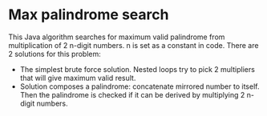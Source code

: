 # Max palindrome search

This Java algorithm searches for maximum valid palindrome from multiplication of 2 n-digit numbers. n is set as a constant in code.
There are 2 solutions for this problem:
- The simplest brute force solution. Nested loops try to pick 2 multipliers that will give maximum valid result.
- Solution composes a palindrome: concatenate mirrored number to itself. 
  Then the palindrome is checked if it can be derived by multiplying 2 n-digit numbers.